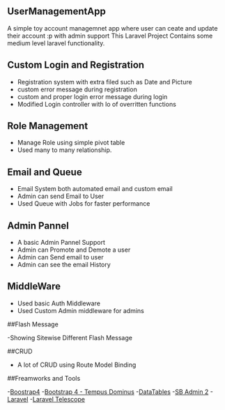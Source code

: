 ## UserManagementApp

A simple toy account managemnet app where user can ceate and update their account :p with admin support
This Laravel Project Contains some medium level laravel functionality.


## Custom Login and Registration

- Registration system with extra filed such as Date and Picture
- custom error message during registration
- custom and proper login error message during login
- Modified Login controller with lo of overritten functions


## Role Management

- Manage Role using simple pivot table
- Used many to many relationship.


## Email and Queue

- Email System both automated email and custom email
- Admin can send Email to User
- Used Queue with Jobs for faster performance


## Admin Pannel

- A basic Admin Pannel Support
- Admin can Promote and Demote a user
- Admin can Send email to user
- Admin can see the email History


## MiddleWare

- Used basic Auth Middleware
- Used Custom Admin middleware for admins


##Flash Message

-Showing Sitewise Different Flash Message


##CRUD

- A lot of CRUD using Route Model Binding


##Freamworks and Tools

-[Boostrap4](https://getbootstrap.com/)
-[Bootstrap 4 - Tempus Dominus](https://tempusdominus.github.io/bootstrap-4/)
-[DataTables](https://datatables.net/)
-[SB Admin 2](https://startbootstrap.com/themes/sb-admin-2/)
-[Laravel](https://laravel.com/)
-[Laravel Telescope](https://laravel.com/docs/5.8/telescope)
